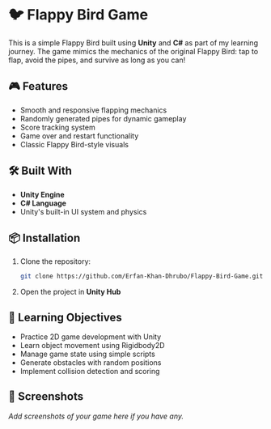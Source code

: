 # 🐦 Flappy Bird Game

This is a simple Flappy Bird built using **Unity** and **C#** as part of my learning journey. The game mimics the mechanics of the original Flappy Bird: tap to flap, avoid the pipes, and survive as long as you can!

## 🎮 Features

- Smooth and responsive flapping mechanics
- Randomly generated pipes for dynamic gameplay
- Score tracking system
- Game over and restart functionality
- Classic Flappy Bird-style visuals

## 🛠️ Built With

- **Unity Engine**
- **C# Language**
- Unity's built-in UI system and physics

## 📦 Installation

1. Clone the repository:
   ```bash
   git clone https://github.com/Erfan-Khan-Dhrubo/Flappy-Bird-Game.git
   ```
2. Open the project in **Unity Hub**


## 🧠 Learning Objectives

- Practice 2D game development with Unity
- Learn object movement using Rigidbody2D
- Manage game state using simple scripts
- Generate obstacles with random positions
- Implement collision detection and scoring

## 📸 Screenshots

*Add screenshots of your game here if you have any.*

